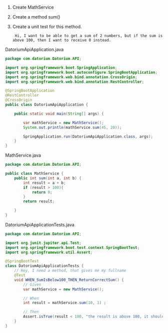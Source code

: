1. Create MathService

2. Create a method sum()

3. Create a unit test for this method.

        Hi, I want to be able to get a sum of 2 numbers, but if the sum is above 100, then I want to receive 0 instead.



DatoriumApiApplication.java
```java
package com.datorium.Datorium.API;

import org.springframework.boot.SpringApplication;
import org.springframework.boot.autoconfigure.SpringBootApplication;
import org.springframework.web.bind.annotation.CrossOrigin;
import org.springframework.web.bind.annotation.RestController;

@SpringBootApplication
@RestController
@CrossOrigin
public class DatoriumApiApplication {

	public static void main(String[] args) {

		var mathService = new MathService();
		System.out.println(mathService.sum(45, 20));

		SpringApplication.run(DatoriumApiApplication.class, args);
	}
}
```

MathService.java
```java
package com.datorium.Datorium.API;

public class MathService {
    public int sum(int a, int b) {
        int result = a + b;
        if (result > 100){
            return 0;
        }
        return result;

    }
}
```
DatoriumApiApplicationTests.java
```java
package com.datorium.Datorium.API;

import org.junit.jupiter.api.Test;
import org.springframework.boot.test.context.SpringBootTest;
import org.springframework.util.Assert;

@SpringBootTest
class DatoriumApiApplicationTests {
	// Hey, I need a method, that gives me my fullname
	@Test
	void WHEN_SumIsBelow100_THEN_ReturnCorrectSum() {
		// Given
		var mathService = new MathService();

		// When
		int result = mathService.sum(10, 1) ;

		// Then
		Assert.isTrue(result < 100, "the result is above 100, it should be 0 when over 100!");
	}
}
```
